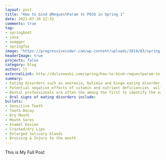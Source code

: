 ```yaml
---
layout: post
title: "How to bind @RequestParam to POJO in Spring 1"
date: 2021-07-30 22:33
comments: true
tag: 
- springboot
- java
- swagger
- springfox
image: "https://progressivecoder.com/wp-content/uploads/2019/03/spring-boot.png"
headerImage: true
projects: false
category: blog
author: lt
externalLink: http://dolszewski.com/spring/how-to-bind-requestparam-to-object/
summary: 
- Eating disorders such as anorexia, bulimia and binge eating disorder all have negative effects on the mouth.<br>
- Potential negative effects of vitamin and nutrient deficiencies  will also be reflected in the mouth & their Symptoms can range from slight to severe.<br>
- Dental professionals are often the among the first to identify the early warning signs of eating disorders.<br>
- Oral signs of eating disorders include:
bullets: 
- Sensitive Teeth
- Tooth Decay
- Dry Mouth
- Mouth Sores
- Enamel Eosion
- Cracked/dry Lips
- Enlarged Salivary Glands
- Bruising & Injury to the mouth
---
```


This is My Full Post
